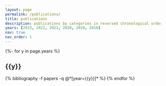 ```yaml
---
layout: page
permalink: /publications/
title: publications
description: publications by categories in reversed chronological order
years: [2023, 2022, 2021, 2020, 2019, 2016]
nav: true
nav_order: 1
---
```


<!-- _pages/publications.md -->
<div class="publications">

{%- for y in page.years %}
  <h2 class="year">{{y}}</h2>
  {% bibliography -f papers -q @*[year={{y}}]* %}
{% endfor %}

</div>
